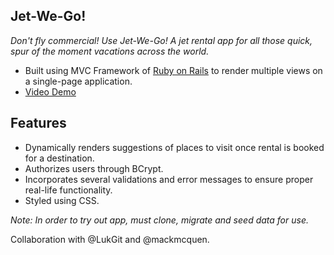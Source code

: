 ## Jet-We-Go!
*Don't fly commercial! Use Jet-We-Go! A jet rental app for all those quick, spur of the moment vacations across the world.* 
  * Built using MVC Framework of [Ruby on Rails](https://rubyonrails.org/) to render multiple views on a single-page application. 
  * [Video Demo](https://www.youtube.com/watch?v=6kY26O1JJus)

## Features
  * Dynamically renders suggestions of places to visit once rental is booked for a destination. 
  * Authorizes users through BCrypt. 
  * Incorporates several validations and error messages to ensure proper real-life functionality. 
  * Styled using CSS. 
  
*Note: In order to try out app, must clone, migrate and seed data for use.*

Collaboration with @LukGit and @mackmcquen. 
 
